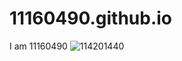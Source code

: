 # 11160490.github.io
I am 11160490
![114201440](https://user-images.githubusercontent.com/114201440/197105990-1ac37289-dd13-4fd6-a172-fa9a1b5a664b.jpg)
